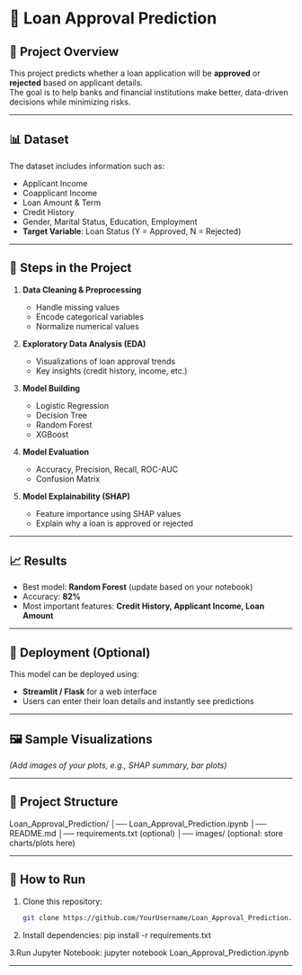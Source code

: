 # 🏦 Loan Approval Prediction

## 📌 Project Overview
This project predicts whether a loan application will be **approved** or **rejected** based on applicant details.  
The goal is to help banks and financial institutions make better, data-driven decisions while minimizing risks.

---

## 📊 Dataset
The dataset includes information such as:
- Applicant Income
- Coapplicant Income
- Loan Amount & Term
- Credit History
- Gender, Marital Status, Education, Employment
- **Target Variable**: Loan Status (Y = Approved, N = Rejected)

---

## 🔧 Steps in the Project
1. **Data Cleaning & Preprocessing**
   - Handle missing values
   - Encode categorical variables
   - Normalize numerical values

2. **Exploratory Data Analysis (EDA)**
   - Visualizations of loan approval trends
   - Key insights (credit history, income, etc.)

3. **Model Building**
   - Logistic Regression
   - Decision Tree
   - Random Forest
   - XGBoost

4. **Model Evaluation**
   - Accuracy, Precision, Recall, ROC-AUC
   - Confusion Matrix

5. **Model Explainability (SHAP)**
   - Feature importance using SHAP values
   - Explain why a loan is approved or rejected

---

## 📈 Results
- Best model: **Random Forest** (update based on your notebook)
- Accuracy: **82%**
- Most important features: **Credit History, Applicant Income, Loan Amount**

---

## 🚀 Deployment (Optional)
This model can be deployed using:
- **Streamlit / Flask** for a web interface
- Users can enter their loan details and instantly see predictions

---

## 🖼️ Sample Visualizations
*(Add images of your plots, e.g., SHAP summary, bar plots)*

---

## 📂 Project Structure
Loan_Approval_Prediction/
│── Loan_Approval_Prediction.ipynb
│── README.md
│── requirements.txt (optional)
│── images/ (optional: store charts/plots here)


---

## 📌 How to Run
1. Clone this repository:
   ```bash
   git clone https://github.com/YourUsername/Loan_Approval_Prediction.git
   
2. Install dependencies:
   pip install -r requirements.txt

3.Run Jupyter Notebook:
      jupyter notebook Loan_Approval_Prediction.ipynb

      
---

